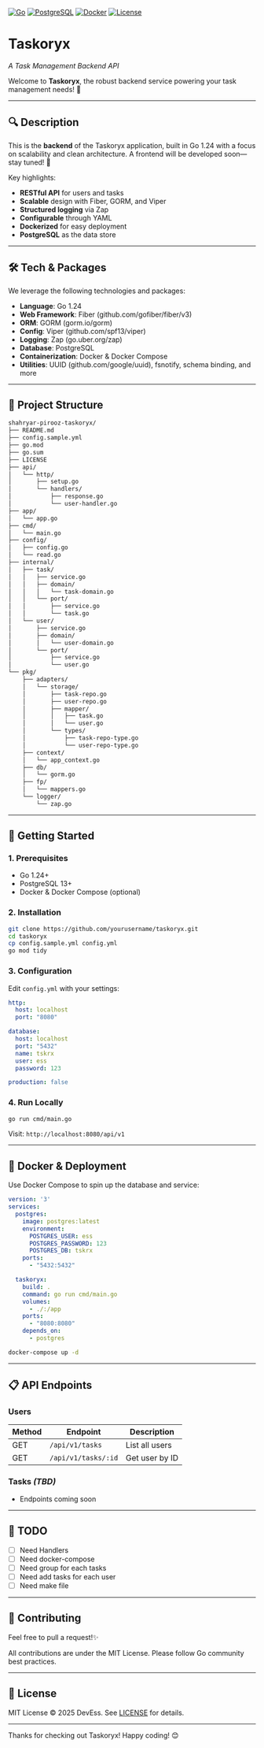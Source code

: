 [![Go](https://img.shields.io/badge/Go-1.24-00ADD8.svg)](https://golang.org)  [![PostgreSQL](https://img.shields.io/badge/PostgreSQL-13-blue.svg)](https://www.postgresql.org)  [![Docker](https://img.shields.io/badge/Docker-20.10-blue.svg)](https://docker.com)  [![License](https://img.shields.io/badge/License-MIT-green.svg)](LICENSE)

# Taskoryx  
_A Task Management Backend API_

Welcome to **Taskoryx**, the robust backend service powering your task management needs! 🚀

---

## 🔍 Description
This is the **backend** of the Taskoryx application, built in Go 1.24 with a focus on scalability and clean architecture. A frontend will be developed soon—stay tuned! 🎉

Key highlights:
- **RESTful API** for users and tasks
- **Scalable** design with Fiber, GORM, and Viper
- **Structured logging** via Zap
- **Configurable** through YAML
- **Dockerized** for easy deployment
- **PostgreSQL** as the data store

---

## 🛠 Tech & Packages
We leverage the following technologies and packages:
- **Language**: Go 1.24
- **Web Framework**: Fiber (github.com/gofiber/fiber/v3)
- **ORM**: GORM (gorm.io/gorm)
- **Config**: Viper (github.com/spf13/viper)
- **Logging**: Zap (go.uber.org/zap)
- **Database**: PostgreSQL
- **Containerization**: Docker & Docker Compose
- **Utilities**: UUID (github.com/google/uuid), fsnotify, schema binding, and more

---

## 📁 Project Structure
```bash
shahryar-pirooz-taskoryx/
├── README.md
├── config.sample.yml
├── go.mod
├── go.sum
├── LICENSE
├── api/
│   └── http/
│       ├── setup.go
│       └── handlers/
│           ├── response.go
│           └── user-handler.go
├── app/
│   └── app.go
├── cmd/
│   └── main.go
├── config/
│   ├── config.go
│   └── read.go
├── internal/
│   ├── task/
│   │   ├── service.go
│   │   ├── domain/
│   │   │   └── task-domain.go
│   │   └── port/
│   │       ├── service.go
│   │       └── task.go
│   └── user/
│       ├── service.go
│       ├── domain/
│       │   └── user-domain.go
│       └── port/
│           ├── service.go
│           └── user.go
└── pkg/
    ├── adapters/
    │   └── storage/
    │       ├── task-repo.go
    │       ├── user-repo.go
    │       ├── mapper/
    │       │   ├── task.go
    │       │   └── user.go
    │       └── types/
    │           ├── task-repo-type.go
    │           └── user-repo-type.go
    ├── context/
    │   └── app_context.go
    ├── db/
    │   └── gorm.go
    ├── fp/
    │   └── mappers.go
    └── logger/
        └── zap.go
```

---

## 🏁 Getting Started
### 1. Prerequisites
- Go 1.24+
- PostgreSQL 13+
- Docker & Docker Compose (optional)

### 2. Installation
```bash
git clone https://github.com/yourusername/taskoryx.git
cd taskoryx
cp config.sample.yml config.yml
go mod tidy
```

### 3. Configuration
Edit `config.yml` with your settings:
```yaml
http:
  host: localhost
  port: "8080"

database:
  host: localhost
  port: "5432"
  name: tskrx
  user: ess
  password: 123

production: false
```

### 4. Run Locally
```bash
go run cmd/main.go
```
Visit: `http://localhost:8080/api/v1`

---

## 🐳 Docker & Deployment
Use Docker Compose to spin up the database and service:
```yaml
version: '3'
services:
  postgres:
    image: postgres:latest
    environment:
      POSTGRES_USER: ess
      POSTGRES_PASSWORD: 123
      POSTGRES_DB: tskrx
    ports:
      - "5432:5432"

  taskoryx:
    build: .
    command: go run cmd/main.go
    volumes:
      - ./:/app
    ports:
      - "8080:8080"
    depends_on:
      - postgres
```
```bash
docker-compose up -d
```

---

## 📋 API Endpoints
### Users
| Method | Endpoint            | Description    |
| ------ | ------------------- | -------------- |
| GET    | `/api/v1/tasks`     | List all users |
| GET    | `/api/v1/tasks/:id` | Get user by ID |

### Tasks  *(TBD)*
- Endpoints coming soon

---

## 📌 TODO
- [ ] Need Handlers
- [ ] Need docker-compose
- [ ] Need group for each tasks
- [ ] Need add tasks for each user
- [ ] Need make file

---

## 🤝 Contributing
Feel free to pull a request!✨

All contributions are under the MIT License. Please follow Go community best practices.

---

## 📄 License
MIT License © 2025 DevEss. See [LICENSE](LICENSE) for details.

---

Thanks for checking out Taskoryx! Happy coding! 😊

